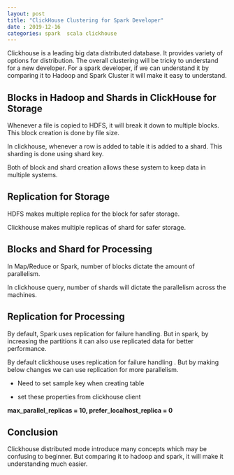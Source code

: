 ```yaml
---
layout: post
title: "ClickHouse Clustering for Spark Developer"
date : 2019-12-16
categories: spark  scala clickhouse
---
```

Clickhouse is a leading big data distributed database. It provides variety of options for distribution. The overall clustering will be tricky to understand for a new developer. For a spark developer, if we can understand it by comparing it to Hadoop and Spark Cluster it will make it easy to understand.

## Blocks in Hadoop and Shards in ClickHouse for Storage

Whenever a file is copied to HDFS, it will break it down to multiple blocks. This block creation is done by file size. 

In clickhouse, whenever a row is added to table it is added to a shard. This sharding is done using shard key. 

Both of block and shard creation allows these system to keep data in multiple systems.


## Replication for Storage

HDFS makes multiple replica for the block for safer storage.

Clickhouse makes multiple replicas of shard for safer storage.


## Blocks and Shard for Processing

In Map/Reduce or Spark, number of blocks dictate the amount of parallelism.

In clickhouse query, number of shards will dictate the parallelism across the machines.

## Replication for Processing

By default, Spark uses replication for failure handling. But in spark, by increasing the partitions it can also use replicated data for better performance.

By default clickhouse uses replication for failure handling . But by making below changes we can use replication for more parallelism. 

 * Need to set sample key when creating table

 * set these properties from clickhouse client 
 
 **max_parallel_replicas = 10, prefer_localhost_replica = 0**


## Conclusion

Clickhouse distributed mode introduce many concepts which may be confusing to beginner. But comparing it to hadoop and spark, it will make it understanding much easier.


